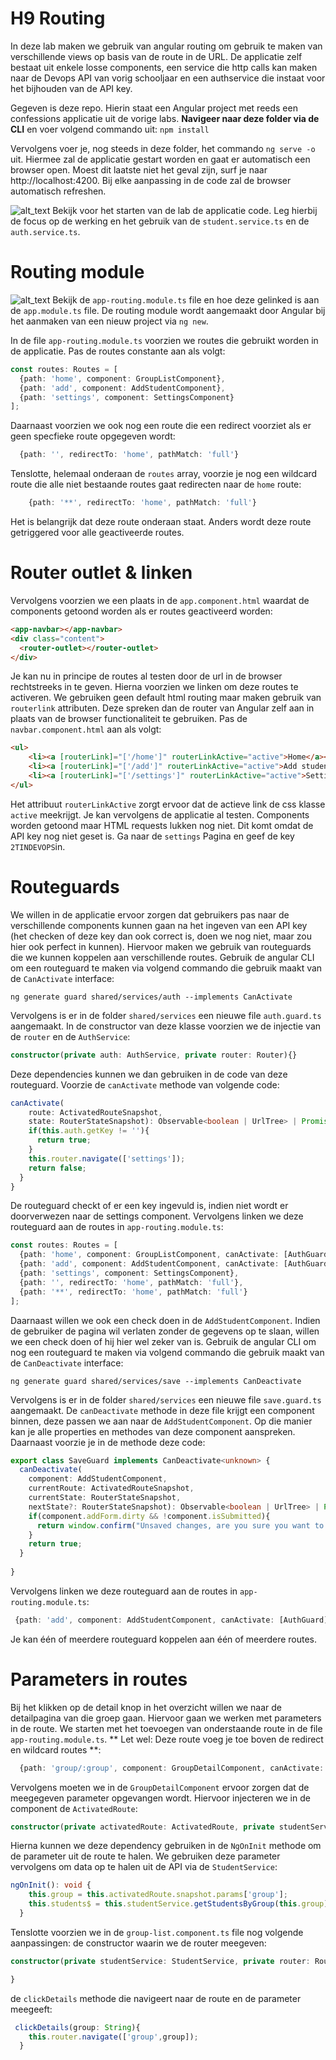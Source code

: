 # H9 Routing
In deze lab maken we gebruik van angular routing om gebruik te maken van verschillende views op basis van de route in de URL. De applicatie zelf bestaat uit enkele losse components, een service die http calls kan maken naar de Devops API van vorig schooljaar en een authservice die instaat voor het bijhouden van de API key.

Gegeven is deze repo. Hierin staat een Angular project met reeds een confessions applicatie uit de vorige labs. **Navigeer naar deze folder via de CLI** en voer volgend commando uit: ```npm install```
 
Vervolgens voer je, nog steeds in deze folder, het commando ```ng serve -o``` uit. Hiermee zal de applicatie gestart worden en gaat er automatisch een browser open. Moest dit laatste niet het geval zijn, surf je naar http://localhost:4200. Bij elke aanpassing in de code zal de browser automatisch refreshen.

![alt_text](https://i.imgur.com/TT9FcyW.png "image_tooltip") Bekijk voor het starten van de lab de applicatie code. Leg hierbij de focus op de werking en het gebruik van de `student.service.ts` en de `auth.service.ts`.

# Routing module
![alt_text](https://i.imgur.com/TT9FcyW.png "image_tooltip") Bekijk de `app-routing.module.ts` file en hoe deze gelinked is aan de `app.module.ts` file. De routing module wordt aangemaakt door Angular bij het aanmaken van een nieuw project via `ng new`.

In de file `app-routing.module.ts` voorzien we routes die gebruikt worden in de applicatie. Pas de routes constante aan als volgt:
```typescript
const routes: Routes = [
  {path: 'home', component: GroupListComponent},
  {path: 'add', component: AddStudentComponent},
  {path: 'settings', component: SettingsComponent}
];
```
Daarnaast voorzien we ook nog een route die een redirect voorziet als er geen specfieke route opgegeven wordt:
```typescript
  {path: '', redirectTo: 'home', pathMatch: 'full'}
```

Tenslotte, helemaal onderaan de `routes` array, voorzie je nog een wildcard route die alle niet bestaande routes gaat redirecten naar de `home` route:
```typescript
    {path: '**', redirectTo: 'home', pathMatch: 'full'}
```
Het is belangrijk dat deze route onderaan staat. Anders wordt deze route getriggered voor alle geactiveerde routes.

# Router outlet & linken

Vervolgens voorzien we een plaats in de `app.component.html` waardat de components getoond worden als er routes geactiveerd worden:
```html
<app-navbar></app-navbar>
<div class="content">
  <router-outlet></router-outlet>
</div>
```
Je kan nu in principe de routes al testen door de url in de browser rechtstreeks in te geven. Hierna voorzien we linken om deze routes te activeren. We gebruiken geen default html routing  maar maken gebruik van `routerlink` attributen. Deze spreken dan de router van Angular zelf aan in plaats van de browser functionaliteit te gebruiken. Pas de `navbar.component.html` aan als volgt:
```html
<ul>
    <li><a [routerLink]="['/home']" routerLinkActive="active">Home</a></li>
    <li><a [routerLink]="['/add']" routerLinkActive="active">Add student</a></li>
    <li><a [routerLink]="['/settings']" routerLinkActive="active">Settings</a></li>
</ul>
```
Het attribuut `routerLinkActive` zorgt ervoor dat de actieve link de css klasse `active` meekrijgt. Je kan vervolgens de applicatie al testen. Components worden getoond maar HTML requests lukken nog niet. Dit komt omdat de API key nog niet geset is. Ga naar de `settings` Pagina en geef de key `2TINDEVOPS`in.

# Routeguards
We willen in de applicatie ervoor zorgen dat gebruikers pas naar de verschillende components kunnen gaan na het ingeven van een API key (het checken of deze key dan ook correct is, doen we nog niet, maar zou hier ook perfect in kunnen). Hiervoor maken we gebruik van routeguards die we kunnen koppelen aan verschillende routes. Gebruik de angular CLI om een routeguard te maken via volgend commando die gebruik maakt van de `CanActivate` interface:
```
ng generate guard shared/services/auth --implements CanActivate
```
Vervolgens is er in de folder `shared/services` een nieuwe file `auth.guard.ts` aangemaakt. In de constructor van deze klasse voorzien we de injectie van de `router` en de `AuthService`:
```typescript
constructor(private auth: AuthService, private router: Router){}
```

Deze dependencies kunnen we dan gebruiken in de code van deze routeguard. Voorzie de `canActivate` methode van volgende code:
```typescript
canActivate(
    route: ActivatedRouteSnapshot,
    state: RouterStateSnapshot): Observable<boolean | UrlTree> | Promise<boolean | UrlTree> | boolean | UrlTree {
    if(this.auth.getKey != ''){
      return true;
    }
    this.router.navigate(['settings']);
    return false;
  }
}
```

De routeguard checkt of er een key ingevuld is, indien niet wordt er doorverwezen naar de settings component. Vervolgens linken we deze routeguard aan de routes in `app-routing.module.ts`:
```typescript
const routes: Routes = [
  {path: 'home', component: GroupListComponent, canActivate: [AuthGuard]},
  {path: 'add', component: AddStudentComponent, canActivate: [AuthGuard]},
  {path: 'settings', component: SettingsComponent},
  {path: '', redirectTo: 'home', pathMatch: 'full'},
  {path: '**', redirectTo: 'home', pathMatch: 'full'}
];
```
Daarnaast willen we ook een check doen in de `AddStudentComponent`. Indien de gebruiker de pagina wil verlaten zonder de gegevens op te slaan, willen we een check doen of hij hier wel zeker van is. Gebruik de angular CLI om nog een routeguard te maken via volgend commando die gebruik maakt van de `CanDeactivate` interface:
```
ng generate guard shared/services/save --implements CanDeactivate
```

Vervolgens is er in de folder `shared/services` een nieuwe file `save.guard.ts` aangemaakt. De `canDeactivate` methode in deze file krijgt een component binnen, deze passen we aan naar de `AddStudentComponent`. Op die manier kan je alle properties en methodes van deze component aanspreken. Daarnaast voorzie je in de methode deze code:
```typescript
export class SaveGuard implements CanDeactivate<unknown> {
  canDeactivate(
    component: AddStudentComponent,
    currentRoute: ActivatedRouteSnapshot,
    currentState: RouterStateSnapshot,
    nextState?: RouterStateSnapshot): Observable<boolean | UrlTree> | Promise<boolean | UrlTree> | boolean | UrlTree {
    if(component.addForm.dirty && !component.isSubmitted){
      return window.confirm("Unsaved changes, are you sure you want to leave?");
    }
    return true;
  }
  
}
```
Vervolgens linken we deze routeguard aan de routes in `app-routing.module.ts`:
```typescript
 {path: 'add', component: AddStudentComponent, canActivate: [AuthGuard], canDeactivate: [SaveGuard]},
 ```

 Je kan één of meerdere routeguard koppelen aan één of meerdere routes.

# Parameters in routes
Bij het klikken op de detail knop in het overzicht willen we naar de detailpagina van die groep gaan. Hiervoor gaan we werken met parameters in de route. We starten met het toevoegen van onderstaande route in de file `app-routing.module.ts`. ** Let wel: Deze route voeg je toe boven de redirect en wildcard routes **:
```typescript
  {path: 'group/:group', component: GroupDetailComponent, canActivate: [AuthGuard]},
```
Vervolgens moeten we in de `GroupDetailComponent` ervoor zorgen dat de meegegeven parameter opgevangen wordt. Hiervoor injecteren we in de component de `ActivatedRoute`:
```typescript
constructor(private activatedRoute: ActivatedRoute, private studentService: StudentService) { }
```

Hierna kunnen we deze dependency gebruiken in de `NgOnInit` methode om de parameter uit de route te halen. We gebruiken deze parameter vervolgens om data op te halen uit de API via de `StudentService`:
```typescript
ngOnInit(): void {
    this.group = this.activatedRoute.snapshot.params['group'];
    this.students$ = this.studentService.getStudentsByGroup(this.group);
  }
```

Tenslotte voorzien we in de `group-list.component.ts` file nog volgende aanpassingen:
de constructor waarin we de router meegeven:
```typescript
constructor(private studentService: StudentService, private router: Router) { 

}
```

de `clickDetails` methode die navigeert naar de route en de parameter meegeeft:
```typescript
 clickDetails(group: String){
    this.router.navigate(['group',group]);
  }
```






